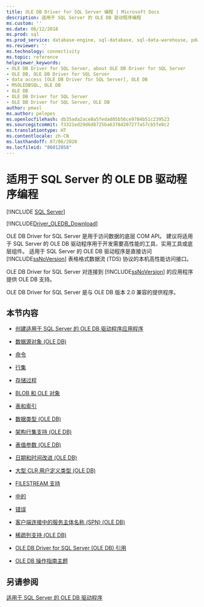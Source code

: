 ```yaml
---
title: OLE DB Driver for SQL Server 编程 | Microsoft Docs
description: 适用于 SQL Server 的 OLE DB 驱动程序编程
ms.custom: ''
ms.date: 06/12/2018
ms.prod: sql
ms.prod_service: database-engine, sql-database, sql-data-warehouse, pdw
ms.reviewer: ''
ms.technology: connectivity
ms.topic: reference
helpviewer_keywords:
- OLE DB Driver for SQL Server, about OLE DB Driver for SQL Server
- OLE DB, OLE DB Driver for SQL Server
- data access [OLE DB Driver for SQL Server], OLE DB
- MSOLEDBSQL, OLE DB
- OLE DB
- OLE DB Driver for SQL Server
- OLE DB Driver for SQL Server, OLE DB
author: pmasl
ms.author: pelopes
ms.openlocfilehash: db35ada2ace8a5fedad05b56ce9784b51c239523
ms.sourcegitcommit: f3321ed29d6d8725ba6378d207277a57cb5fe8c2
ms.translationtype: HT
ms.contentlocale: zh-CN
ms.lasthandoff: 07/06/2020
ms.locfileid: "86012858"
---
```

# <a name="ole-db-driver-for-sql-server-programming"></a>适用于 SQL Server 的 OLE DB 驱动程序编程
[!INCLUDE [SQL Server](../../../includes/applies-to-version/sql-asdb-asdbmi-asa-pdw.md)]

[!INCLUDE[Driver_OLEDB_Download](../../../includes/driver_oledb_download.md)]

  OLE DB Driver for SQL Server 是用于访问数据的底层 COM API。 建议将适用于 SQL Server 的 OLE DB 驱动程序用于开发需要高性能的工具、实用工具或底层组件。 适用于 SQL Server 的 OLE DB 驱动程序是直接访问 [!INCLUDE[ssNoVersion](../../../includes/ssnoversion-md.md)] 表格格式数据流 (TDS) 协议的本机高性能访问接口。  
  
 OLE DB Driver for SQL Server 对连接到 [!INCLUDE[ssNoVersion](../../../includes/ssnoversion-md.md)] 的应用程序提供 OLE DB 支持。  
  
 OLE DB Driver for SQL Server 是与 OLE DB 版本 2.0 兼容的提供程序。  
  
## <a name="in-this-section"></a>本节内容  
  
-   [创建适用于 SQL Server 的 OLE DB 驱动程序应用程序](../../oledb/ole-db-driver/creating-a-oledb-driver-for-sql-server-application.md)  
  
-   [数据源对象 (OLE DB)](../../oledb/ole-db-data-source-objects/data-source-objects-ole-db.md)  
  
-   [命令](../../oledb/ole-db-commands/commands.md)  
  
-   [行集](../../oledb/ole-db-rowsets/rowsets.md)  
  
-   [存储过程](../../oledb/ole-db/stored-procedures.md)  
  
-   [BLOB 和 OLE 对象](../../oledb/ole-db-blobs/blobs-and-ole-objects.md)  
  
-   [表和索引](../../oledb/ole-db-tables-indexes/tables-and-indexes.md)  
  
-   [数据类型 (OLE DB)](../../oledb/ole-db-data-types/data-types-ole-db.md)  
  
-   [架构行集支持 (OLE DB)](../../oledb/ole-db/schema-rowset-support-ole-db.md)  
  
-   [表值参数 (OLE DB)](../../oledb/ole-db-table-valued-parameters/table-valued-parameters-ole-db.md)  
  
-   [日期和时间改进 (OLE DB)](../../oledb/ole-db-date-time/date-and-time-improvements-ole-db.md)  
  
-   [大型 CLR 用户定义类型 (OLE DB)](../../oledb/ole-db/large-clr-user-defined-types-ole-db.md)  
  
-   [FILESTREAM 支持](../../oledb/features/filestream-support.md)  
  
-   [中的](../../oledb/ole-db-transactions/transactions.md)  
  
-   [错误](../../oledb/ole-db-errors/errors.md)  
  
-   [客户端连接中的服务主体名称 (SPN) (OLE DB)](../../oledb/ole-db/service-principal-names-spns-in-client-connections-ole-db.md)  
  
-   [稀疏列支持 (OLE DB)](../../oledb/ole-db/sparse-columns-support-ole-db.md)  
  
-   [OLE DB Driver for SQL Server (OLE DB) 引用](../../oledb/ole-db-interfaces/oledb-driver-for-sql-server-ole-db-interfaces.md)  
  
-   [OLE DB 操作指南主题](../../oledb/ole-db-how-to/ole-db-how-to-topics.md)  
  
## <a name="see-also"></a>另请参阅  
 [适用于 SQL Server 的 OLE DB 驱动程序](../../oledb/oledb-driver-for-sql-server.md)  
  
  
